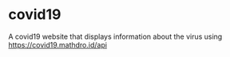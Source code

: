 # covid19
A covid19 website that displays information about the virus using https://covid19.mathdro.id/api
